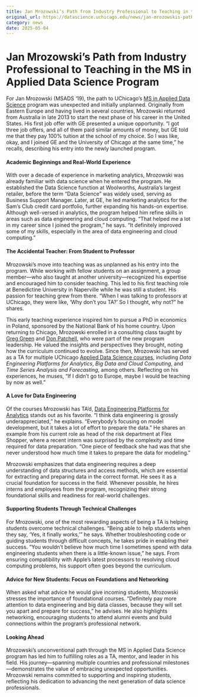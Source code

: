 ```yaml
---
title: Jan Mrozowski’s Path from Industry Professional to Teaching in the MS in Applied Data Science Program – DSI
original_url: https://datascience.uchicago.edu/news/jan-mrozowskis-path-from-industry-professional-to-teaching-in-the-ms-in-applied-data-science-program
category: news
date: 2025-05-04
---
```


# Jan Mrozowski’s Path from Industry Professional to Teaching in the MS in Applied Data Science Program

For Jan Mrozowski (MSADS ‘19), the path to UChicago’s [MS in Applied Data Science](https://datascience.uchicago.edu/education/masters-programs/ms-in-applied-data-science/) program was unexpected and initially unplanned. Originally from Eastern Europe and having lived in several countries, Mrozowski returned from Australia in late 2013 to start the next phase of his career in the United States. His first job offer with GE presented a unique opportunity. “I got three job offers, and all of them paid similar amounts of money, but GE told me that they pay 100% tuition at the school of my choice. So I was like, okay, and I joined GE and the University of Chicago at the same time,” he recalls, describing his entry into the newly launched program.

#### **Academic Beginnings and Real-World Experience**

With over a decade of experience in marketing analytics, Mrozowski was already familiar with data science when he entered the program. He established the Data Science function at Woolworths, Australia’s largest retailer, before the term “Data Science” was widely used, serving as Business Support Manager. Later, at GE, he led marketing analytics for the Sam’s Club credit card portfolio, further expanding his hands-on expertise. Although well-versed in analytics, the program helped him refine skills in areas such as data engineering and cloud computing. “That helped me a lot in my career since I joined the program,” he says. “It definitely improved some of my skills, especially in the area of data engineering and cloud computing.”

#### **The Accidental Teacher: From Student to Professor**

Mrozowski’s move into teaching was as unplanned as his entry into the program. While working with fellow students on an assignment, a group member—who also taught at another university—recognized his expertise and encouraged him to consider teaching. This led to his first teaching role at Benedictine University in Naperville while he was still a student. His passion for teaching grew from there. “When I was talking to professors at UChicago, they were like, ‘Why don’t you TA?’ So I thought, why not?” he shares.

This early teaching experience inspired him to pursue a PhD in economics in Poland, sponsored by the National Bank of his home country. Upon returning to Chicago, Mrozowski enrolled in a consulting class taught by [Greg Green](https://datascience.uchicago.edu/people/greg-green/) and [Don Patchell](https://datascience.uchicago.edu/people/donald-patchell-mse-mba/), who were part of the new program leadership. He valued the insights and perspectives they brought, noting how the curriculum continued to evolve. Since then, Mrozowski has served as a TA for multiple UChicago [Applied Data Science courses](https://datascience.uchicago.edu/education/masters-programs/ms-in-applied-data-science/course-progressions/), including *Data Engineering Platforms for Analytics*, *Big Data and Cloud Computing*, and *Time Series Analysis and Forecasting*, among others. Reflecting on his experiences, he muses, “If I didn’t go to Europe, maybe I would be teaching by now as well.”

#### **A Love for Data Engineering**

Of the courses Mrozowski has TA’d, [Data Engineering Platforms for Analytics](https://datascience.uchicago.edu/education/masters-programs/ms-in-applied-data-science/course-progressions/) stands out as his favorite. “I think data engineering is grossly underappreciated,” he explains. “Everybody’s focusing on model development, but it takes a lot of effort to prepare the data.” He shares an example from his current role as head of the risk department at Flex Shopper, where a recent intern was surprised by the complexity and time required for data preparation. “One piece of feedback she had was that she never understood how much time it takes to prepare the data for modeling.”

Mrozowski emphasizes that data engineering requires a deep understanding of data structures and access methods, which are essential for extracting and preparing data in the correct format. He sees it as a crucial foundation for success in the field. Whenever possible, he hires interns and employees from the program, recognizing their strong foundational skills and readiness for real-world challenges.

#### **Supporting Students Through Technical Challenges**

For Mrozowski, one of the most rewarding aspects of being a TA is helping students overcome technical challenges. “Being able to help students when they say, ‘Yes, it finally works,’” he says. Whether troubleshooting code or guiding students through difficult concepts, he takes pride in enabling their success. “You wouldn’t believe how much time I sometimes spend with data engineering students when there is a little-known issue,” he says. From ensuring compatibility with Apple’s latest processors to resolving cloud computing problems, his support often goes beyond the curriculum.

#### **Advice for New Students: Focus on Foundations and Networking**

When asked what advice he would give incoming students, Mrozowski stresses the importance of foundational courses. “Definitely pay more attention to data engineering and big data classes, because they will set you apart and prepare for success,” he advises. He also highlights networking, encouraging students to attend alumni events and build connections within the program’s professional network.

#### **Looking Ahead**

Mrozowski’s unconventional path through the MS in Applied Data Science program has led him to fulfilling roles as a TA, mentor, and leader in his field. His journey—spanning multiple countries and professional milestones—demonstrates the value of embracing unexpected opportunities. Mrozowski remains committed to supporting and inspiring students, reflecting his dedication to advancing the next generation of data science professionals.